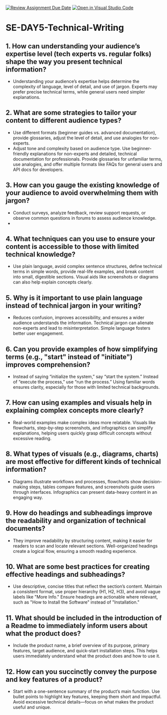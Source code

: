 [![Review Assignment Due Date](https://classroom.github.com/assets/deadline-readme-button-22041afd0340ce965d47ae6ef1cefeee28c7c493a6346c4f15d667ab976d596c.svg)](https://classroom.github.com/a/zsAR-pyY)
[![Open in Visual Studio Code](https://classroom.github.com/assets/open-in-vscode-2e0aaae1b6195c2367325f4f02e2d04e9abb55f0b24a779b69b11b9e10269abc.svg)](https://classroom.github.com/online_ide?assignment_repo_id=18457239&assignment_repo_type=AssignmentRepo)
# SE-DAY5-Technical-Writing
## 1. How can understanding your audience’s expertise level (tech experts vs. regular folks) shape the way you present technical information?
- Understanding your audience’s expertise helps determine the complexity of language, level of detail, and use of jargon. Experts may prefer precise technical terms, while general users need simpler explanations.
  
## 2. What are some strategies to tailor your content to different audience types?
- Use different formats (beginner guides vs. advanced documentation), provide glossaries, adjust the level of detail, and use analogies for non-experts.
- Adjust tone and complexity based on audience type. Use beginner-friendly explanations for non-experts and detailed, technical documentation for professionals. Provide glossaries for unfamiliar terms, use analogies, and offer multiple formats like FAQs for general users and API docs for developers.
  
## 3. How can you gauge the existing knowledge of your audience to avoid overwhelming them with jargon?
- Conduct surveys, analyze feedback, review support requests, or observe common questions in forums to assess audience knowledge.
- 
## 4. What techniques can you use to ensure your content is accessible to those with limited technical knowledge?
- Use plain language, avoid complex sentence structures, define technical terms in simple words, provide real-life examples, and break content into small, digestible sections. Visual aids like screenshots or diagrams can also help explain concepts clearly.

## 5. Why is it important to use plain language instead of technical jargon in your writing?
- Reduces confusion, improves accessibility, and ensures a wider audience understands the information. Technical jargon can alienate non-experts and lead to misinterpretation. Simple language fosters better user engagement.
  
## 6. Can you provide examples of how simplifying terms (e.g., "start" instead of "initiate") improves comprehension?
- Instead of saying “initialize the system,” say “start the system.” Instead of “execute the process,” use “run the process.” Using familiar words ensures clarity, especially for those with limited technical backgrounds.
  
## 7. How can using examples and visuals help in explaining complex concepts more clearly?
- Real-world examples make complex ideas more relatable. Visuals like flowcharts, step-by-step screenshots, and infographics can simplify explanations, helping users quickly grasp difficult concepts without excessive reading.
  
## 8. What types of visuals (e.g., diagrams, charts) are most effective for different kinds of technical information?
- Diagrams illustrate workflows and processes, flowcharts show decision-making steps, tables compare features, and screenshots guide users through interfaces. Infographics can present data-heavy content in an engaging way.
  
## 9. How do headings and subheadings improve the readability and organization of technical documents?
- They improve readability by structuring content, making it easier for readers to scan and locate relevant sections. Well-organized headings create a logical flow, ensuring a smooth reading experience.

## 10. What are some best practices for creating effective headings and subheadings?
- Use descriptive, concise titles that reflect the section’s content. Maintain a consistent format, use proper hierarchy (H1, H2, H3), and avoid vague labels like "More Info." Ensure headings are actionable where relevant, such as "How to Install the Software" instead of "Installation."
  
## 11. What should be included in the introduction of a Readme to immediately inform users about what the product does?
- Include the product name, a brief overview of its purpose, primary features, target audience, and quick-start installation steps. This helps users immediately understand what the product does and how to use it.
  
## 12. How can you succinctly convey the purpose and key features of a product?
- Start with a one-sentence summary of the product’s main function. Use bullet points to highlight key features, keeping them short and impactful. Avoid excessive technical details—focus on what makes the product useful and unique.
